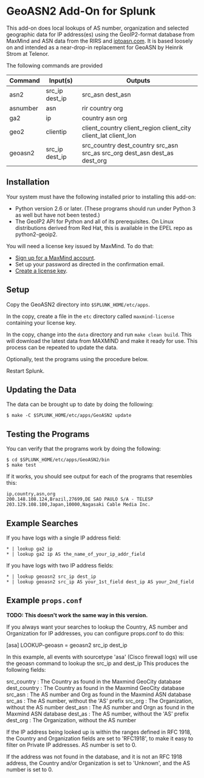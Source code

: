 # GeoASN2 Add-On for Splunk

This add-on does local lookups of AS number, organization and selected
geographic data for IP address(es) using the GeoIP2-format database
from MaxMind and ASN data from the RIRS and
[iptoasn.com](https://iptoasn.com).  It is based loosely on and
intended as a near-drop-in replacement for GeoASN by Heinrik Strom at
Telenor.

The following commands are provided


| Command       | Input(s)       | Outputs  |
| ------------- | -------------- | -------- |
| asn2          | src_ip dest_ip | src_asn dest_asn |
| asnumber      | asn            | rir country org |
| ga2           | ip             | country asn org |
| geo2          | clientip       | client_country client_region client_city client_lat client_lon |
| geoasn2       | src_ip dest_ip | src_country dest_country src_asn src_as src_org dest_asn dest_as dest_org |


## Installation

Your system must have the following installed prior to installing this
add-on:

 * Python version 2.6 or later.  (These programs should run under Python 3 as well but have not been tested.)
 * The GeoIP2 API for Python and all of its prerequisites.  On Linux distributions derived from Red Hat, this is available in the EPEL repo as python2-geoip2.

You will need a license key issued by MaxMind.  To do that:

 * [Sign up for a MaxMind account](https://www.maxmind.com/en/geolite2/signup).
 * Set up your password as directed in the confirmation email.
 * [Create a license key](https://www.maxmind.com/en/accounts/current/license-key).


## Setup

Copy the GeoASN2 directory into `$SPLUNK_HOME/etc/apps`.

In the copy, create a file in the `etc` directory called
`maxmind-license` containing your license key.

In the copy, change into the `data` directory and run `make clean
build`.  This will download the latest data from MAXMIND and make it
ready for use.  This process can be repeated to update the data.

Optionally, test the programs using the procedure below.

Restart Splunk.


## Updating the Data

The data can be brought up to date by doing the following:

```
$ make -C $SPLUNK_HOME/etc/apps/GeoASN2 update
```


## Testing the Programs

You can verify that the programs work by doing the following:

```
$ cd $SPLUNK_HOME/etc/apps/GeoASN2/bin
$ make test
```

If it works, you should see output for each of the programs that
resembles this:

```
ip,country,asn,org
200.148.108.124,Brazil,27699,DE SAO PAULO S/A - TELESP
203.129.108.100,Japan,10000,Nagasaki Cable Media Inc.
```
  

## Example Searches

If you have logs with a single IP address field:
```
* | lookup ga2 ip
* | lookup ga2 ip AS the_name_of_your_ip_addr_field
```

If you have logs with two IP address fields:
```
* | lookup geoasn2 src_ip dest_ip
* | lookup geoasn2 src_ip AS your_1st_field dest_ip AS your_2nd_field
```


## Example `props.conf`

**TODO: This doesn't work the same way in this version.**

If you always want your searches to lookup the Country, AS number and 
Organization for IP addresses, you can configure props.conf to do this:

[asa]
LOOKUP-geoasn = geoasn2 src_ip dest_ip

In this example, all events with sourcetype 'asa' (Cisco firewall logs) 
will use the geoasn command to lookup the src_ip and dest_ip 
This produces the following fields:

src_country  : The Country as found in the Maxmind GeoCity database
dest_country : The Country as found in the Maxmind GeoCity database
src_asn      : The AS number and Org as found in the Maxmind ASN database
src_as       : The AS number, without the 'AS' prefix 
src_org      : The Organization, without the AS number
dest_asn     : The AS number and Orgn as found in the Maxmind ASN database
dest_as      : The AS number, without the 'AS' prefix 
dest_org     : The Organization, without the AS number

If the IP address being looked up is within the ranges defined in RFC 1918, 
the Country and Organization fields are set to 'RFC1918', to make it easy to 
filter on Private IP addresses. AS number is set to 0.

If the address was not found in the database, and it is not an RFC 1918 address, 
the Country and/or Organization is set to 'Unknown', and the AS number is set to 0.
